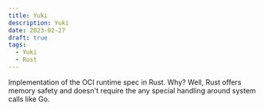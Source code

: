 ```yaml
---
title: Yuki
description: Yuki
date: 2023-02-27
draft: true
tags:
  - Yuki
  - Rust
---
```


Implementation of the OCI runtime spec in Rust.  Why? Well, Rust offers memory safety and doesn't require the any special handling around system calls like Go.